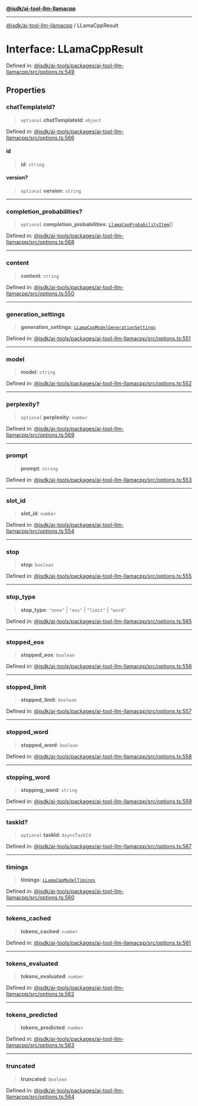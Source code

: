[**@isdk/ai-tool-llm-llamacpp**](../README.md)

***

[@isdk/ai-tool-llm-llamacpp](../globals.md) / LLamaCppResult

# Interface: LLamaCppResult

Defined in: [@isdk/ai-tools/packages/ai-tool-llm-llamacpp/src/options.ts:549](https://github.com/isdk/ai-tool-llm-llamacpp.js/blob/36832ad8b482c3073a371029074008b9f0db3472/src/options.ts#L549)

## Properties

### chatTemplateId?

> `optional` **chatTemplateId**: `object`

Defined in: [@isdk/ai-tools/packages/ai-tool-llm-llamacpp/src/options.ts:566](https://github.com/isdk/ai-tool-llm-llamacpp.js/blob/36832ad8b482c3073a371029074008b9f0db3472/src/options.ts#L566)

#### id

> **id**: `string`

#### version?

> `optional` **version**: `string`

***

### completion\_probabilities?

> `optional` **completion\_probabilities**: [`LlamaCppProbabilityItem`](LlamaCppProbabilityItem.md)[]

Defined in: [@isdk/ai-tools/packages/ai-tool-llm-llamacpp/src/options.ts:568](https://github.com/isdk/ai-tool-llm-llamacpp.js/blob/36832ad8b482c3073a371029074008b9f0db3472/src/options.ts#L568)

***

### content

> **content**: `string`

Defined in: [@isdk/ai-tools/packages/ai-tool-llm-llamacpp/src/options.ts:550](https://github.com/isdk/ai-tool-llm-llamacpp.js/blob/36832ad8b482c3073a371029074008b9f0db3472/src/options.ts#L550)

***

### generation\_settings

> **generation\_settings**: [`LLamaCppModelGenerationSettings`](LLamaCppModelGenerationSettings.md)

Defined in: [@isdk/ai-tools/packages/ai-tool-llm-llamacpp/src/options.ts:551](https://github.com/isdk/ai-tool-llm-llamacpp.js/blob/36832ad8b482c3073a371029074008b9f0db3472/src/options.ts#L551)

***

### model

> **model**: `string`

Defined in: [@isdk/ai-tools/packages/ai-tool-llm-llamacpp/src/options.ts:552](https://github.com/isdk/ai-tool-llm-llamacpp.js/blob/36832ad8b482c3073a371029074008b9f0db3472/src/options.ts#L552)

***

### perplexity?

> `optional` **perplexity**: `number`

Defined in: [@isdk/ai-tools/packages/ai-tool-llm-llamacpp/src/options.ts:569](https://github.com/isdk/ai-tool-llm-llamacpp.js/blob/36832ad8b482c3073a371029074008b9f0db3472/src/options.ts#L569)

***

### prompt

> **prompt**: `string`

Defined in: [@isdk/ai-tools/packages/ai-tool-llm-llamacpp/src/options.ts:553](https://github.com/isdk/ai-tool-llm-llamacpp.js/blob/36832ad8b482c3073a371029074008b9f0db3472/src/options.ts#L553)

***

### slot\_id

> **slot\_id**: `number`

Defined in: [@isdk/ai-tools/packages/ai-tool-llm-llamacpp/src/options.ts:554](https://github.com/isdk/ai-tool-llm-llamacpp.js/blob/36832ad8b482c3073a371029074008b9f0db3472/src/options.ts#L554)

***

### stop

> **stop**: `boolean`

Defined in: [@isdk/ai-tools/packages/ai-tool-llm-llamacpp/src/options.ts:555](https://github.com/isdk/ai-tool-llm-llamacpp.js/blob/36832ad8b482c3073a371029074008b9f0db3472/src/options.ts#L555)

***

### stop\_type

> **stop\_type**: `"none"` \| `"eos"` \| `"limit"` \| `"word"`

Defined in: [@isdk/ai-tools/packages/ai-tool-llm-llamacpp/src/options.ts:565](https://github.com/isdk/ai-tool-llm-llamacpp.js/blob/36832ad8b482c3073a371029074008b9f0db3472/src/options.ts#L565)

***

### stopped\_eos

> **stopped\_eos**: `boolean`

Defined in: [@isdk/ai-tools/packages/ai-tool-llm-llamacpp/src/options.ts:556](https://github.com/isdk/ai-tool-llm-llamacpp.js/blob/36832ad8b482c3073a371029074008b9f0db3472/src/options.ts#L556)

***

### stopped\_limit

> **stopped\_limit**: `boolean`

Defined in: [@isdk/ai-tools/packages/ai-tool-llm-llamacpp/src/options.ts:557](https://github.com/isdk/ai-tool-llm-llamacpp.js/blob/36832ad8b482c3073a371029074008b9f0db3472/src/options.ts#L557)

***

### stopped\_word

> **stopped\_word**: `boolean`

Defined in: [@isdk/ai-tools/packages/ai-tool-llm-llamacpp/src/options.ts:558](https://github.com/isdk/ai-tool-llm-llamacpp.js/blob/36832ad8b482c3073a371029074008b9f0db3472/src/options.ts#L558)

***

### stopping\_word

> **stopping\_word**: `string`

Defined in: [@isdk/ai-tools/packages/ai-tool-llm-llamacpp/src/options.ts:559](https://github.com/isdk/ai-tool-llm-llamacpp.js/blob/36832ad8b482c3073a371029074008b9f0db3472/src/options.ts#L559)

***

### taskId?

> `optional` **taskId**: `AsyncTaskId`

Defined in: [@isdk/ai-tools/packages/ai-tool-llm-llamacpp/src/options.ts:567](https://github.com/isdk/ai-tool-llm-llamacpp.js/blob/36832ad8b482c3073a371029074008b9f0db3472/src/options.ts#L567)

***

### timings

> **timings**: [`LLamaCppModelTimings`](LLamaCppModelTimings.md)

Defined in: [@isdk/ai-tools/packages/ai-tool-llm-llamacpp/src/options.ts:560](https://github.com/isdk/ai-tool-llm-llamacpp.js/blob/36832ad8b482c3073a371029074008b9f0db3472/src/options.ts#L560)

***

### tokens\_cached

> **tokens\_cached**: `number`

Defined in: [@isdk/ai-tools/packages/ai-tool-llm-llamacpp/src/options.ts:561](https://github.com/isdk/ai-tool-llm-llamacpp.js/blob/36832ad8b482c3073a371029074008b9f0db3472/src/options.ts#L561)

***

### tokens\_evaluated

> **tokens\_evaluated**: `number`

Defined in: [@isdk/ai-tools/packages/ai-tool-llm-llamacpp/src/options.ts:562](https://github.com/isdk/ai-tool-llm-llamacpp.js/blob/36832ad8b482c3073a371029074008b9f0db3472/src/options.ts#L562)

***

### tokens\_predicted

> **tokens\_predicted**: `number`

Defined in: [@isdk/ai-tools/packages/ai-tool-llm-llamacpp/src/options.ts:563](https://github.com/isdk/ai-tool-llm-llamacpp.js/blob/36832ad8b482c3073a371029074008b9f0db3472/src/options.ts#L563)

***

### truncated

> **truncated**: `boolean`

Defined in: [@isdk/ai-tools/packages/ai-tool-llm-llamacpp/src/options.ts:564](https://github.com/isdk/ai-tool-llm-llamacpp.js/blob/36832ad8b482c3073a371029074008b9f0db3472/src/options.ts#L564)
